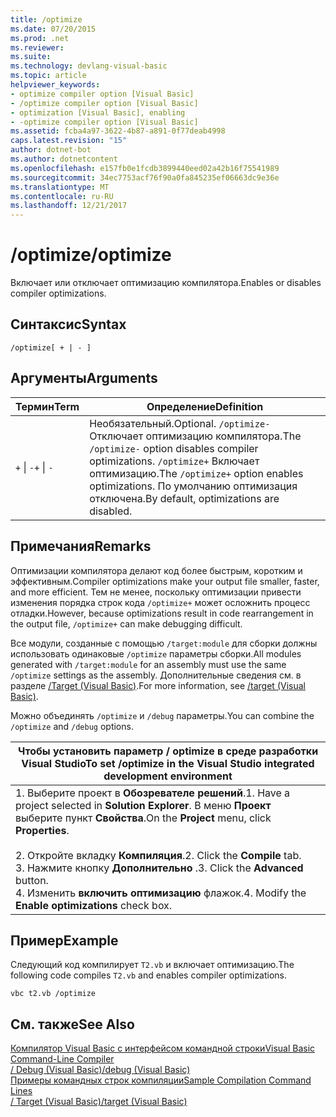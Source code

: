```yaml
---
title: /optimize
ms.date: 07/20/2015
ms.prod: .net
ms.reviewer: 
ms.suite: 
ms.technology: devlang-visual-basic
ms.topic: article
helpviewer_keywords:
- optimize compiler option [Visual Basic]
- /optimize compiler option [Visual Basic]
- optimization [Visual Basic], enabling
- -optimize compiler option [Visual Basic]
ms.assetid: fcba4a97-3622-4b87-a891-0f77deab4998
caps.latest.revision: "15"
author: dotnet-bot
ms.author: dotnetcontent
ms.openlocfilehash: e157fb0e1fcdb3899440eed02a42b16f75541989
ms.sourcegitcommit: 34ec7753acf76f90a0fa845235ef06663dc9e36e
ms.translationtype: MT
ms.contentlocale: ru-RU
ms.lasthandoff: 12/21/2017
---
```

# <a name="optimize"></a><span data-ttu-id="cb3ee-102">/optimize</span><span class="sxs-lookup"><span data-stu-id="cb3ee-102">/optimize</span></span>
<span data-ttu-id="cb3ee-103">Включает или отключает оптимизацию компилятора.</span><span class="sxs-lookup"><span data-stu-id="cb3ee-103">Enables or disables compiler optimizations.</span></span>  
  
## <a name="syntax"></a><span data-ttu-id="cb3ee-104">Синтаксис</span><span class="sxs-lookup"><span data-stu-id="cb3ee-104">Syntax</span></span>  
  
```  
/optimize[ + | - ]  
```  
  
## <a name="arguments"></a><span data-ttu-id="cb3ee-105">Аргументы</span><span class="sxs-lookup"><span data-stu-id="cb3ee-105">Arguments</span></span>  
  
|<span data-ttu-id="cb3ee-106">Термин</span><span class="sxs-lookup"><span data-stu-id="cb3ee-106">Term</span></span>|<span data-ttu-id="cb3ee-107">Определение</span><span class="sxs-lookup"><span data-stu-id="cb3ee-107">Definition</span></span>|  
|---|---|  
|<span data-ttu-id="cb3ee-108">`+` &#124; `-`</span><span class="sxs-lookup"><span data-stu-id="cb3ee-108">`+` &#124; `-`</span></span>|<span data-ttu-id="cb3ee-109">Необязательный.</span><span class="sxs-lookup"><span data-stu-id="cb3ee-109">Optional.</span></span> <span data-ttu-id="cb3ee-110">`/optimize-` Отключает оптимизацию компилятора.</span><span class="sxs-lookup"><span data-stu-id="cb3ee-110">The `/optimize-` option disables compiler optimizations.</span></span> <span data-ttu-id="cb3ee-111">`/optimize+` Включает оптимизацию.</span><span class="sxs-lookup"><span data-stu-id="cb3ee-111">The `/optimize+` option enables optimizations.</span></span> <span data-ttu-id="cb3ee-112">По умолчанию оптимизация отключена.</span><span class="sxs-lookup"><span data-stu-id="cb3ee-112">By default, optimizations are disabled.</span></span>|  
  
## <a name="remarks"></a><span data-ttu-id="cb3ee-113">Примечания</span><span class="sxs-lookup"><span data-stu-id="cb3ee-113">Remarks</span></span>  
 <span data-ttu-id="cb3ee-114">Оптимизации компилятора делают код более быстрым, коротким и эффективным.</span><span class="sxs-lookup"><span data-stu-id="cb3ee-114">Compiler optimizations make your output file smaller, faster, and more efficient.</span></span> <span data-ttu-id="cb3ee-115">Тем не менее, поскольку оптимизации привести изменения порядка строк кода `/optimize+` может осложнить процесс отладки.</span><span class="sxs-lookup"><span data-stu-id="cb3ee-115">However, because optimizations result in code rearrangement in the output file, `/optimize+` can make debugging difficult.</span></span>  
  
 <span data-ttu-id="cb3ee-116">Все модули, созданные с помощью `/target:module` для сборки должны использовать одинаковые `/optimize` параметры сборки.</span><span class="sxs-lookup"><span data-stu-id="cb3ee-116">All modules generated with `/target:module` for an assembly must use the same `/optimize` settings as the assembly.</span></span> <span data-ttu-id="cb3ee-117">Дополнительные сведения см. в разделе [/Target (Visual Basic)](../../../visual-basic/reference/command-line-compiler/target.md).</span><span class="sxs-lookup"><span data-stu-id="cb3ee-117">For more information, see [/target (Visual Basic)](../../../visual-basic/reference/command-line-compiler/target.md).</span></span>  
  
 <span data-ttu-id="cb3ee-118">Можно объединять `/optimize` и `/debug` параметры.</span><span class="sxs-lookup"><span data-stu-id="cb3ee-118">You can combine the `/optimize` and `/debug` options.</span></span>  
  
|<span data-ttu-id="cb3ee-119">Чтобы установить параметр / optimize в среде разработки Visual Studio</span><span class="sxs-lookup"><span data-stu-id="cb3ee-119">To set /optimize in the Visual Studio integrated development environment</span></span>|  
|---|  
|<span data-ttu-id="cb3ee-120">1.  Выберите проект в **Обозревателе решений**.</span><span class="sxs-lookup"><span data-stu-id="cb3ee-120">1.  Have a project selected in **Solution Explorer**.</span></span> <span data-ttu-id="cb3ee-121">В меню **Проект** выберите пункт **Свойства**.</span><span class="sxs-lookup"><span data-stu-id="cb3ee-121">On the **Project** menu, click **Properties**.</span></span><br />     <br /><span data-ttu-id="cb3ee-122">2.  Откройте вкладку **Компиляция**.</span><span class="sxs-lookup"><span data-stu-id="cb3ee-122">2.  Click the **Compile** tab.</span></span><br /><span data-ttu-id="cb3ee-123">3.  Нажмите кнопку **Дополнительно** .</span><span class="sxs-lookup"><span data-stu-id="cb3ee-123">3.  Click the **Advanced** button.</span></span><br /><span data-ttu-id="cb3ee-124">4.  Изменить **включить оптимизацию** флажок.</span><span class="sxs-lookup"><span data-stu-id="cb3ee-124">4.  Modify the **Enable optimizations** check box.</span></span>|  
  
## <a name="example"></a><span data-ttu-id="cb3ee-125">Пример</span><span class="sxs-lookup"><span data-stu-id="cb3ee-125">Example</span></span>  
 <span data-ttu-id="cb3ee-126">Следующий код компилирует `T2.vb` и включает оптимизацию.</span><span class="sxs-lookup"><span data-stu-id="cb3ee-126">The following code compiles `T2.vb` and enables compiler optimizations.</span></span>  
  
```  
vbc t2.vb /optimize  
```  
  
## <a name="see-also"></a><span data-ttu-id="cb3ee-127">См. также</span><span class="sxs-lookup"><span data-stu-id="cb3ee-127">See Also</span></span>  
 [<span data-ttu-id="cb3ee-128">Компилятор Visual Basic с интерфейсом командной строки</span><span class="sxs-lookup"><span data-stu-id="cb3ee-128">Visual Basic Command-Line Compiler</span></span>](../../../visual-basic/reference/command-line-compiler/index.md)  
 [<span data-ttu-id="cb3ee-129">/ Debug (Visual Basic)</span><span class="sxs-lookup"><span data-stu-id="cb3ee-129">/debug (Visual Basic)</span></span>](../../../visual-basic/reference/command-line-compiler/debug.md)  
 [<span data-ttu-id="cb3ee-130">Примеры командных строк компиляции</span><span class="sxs-lookup"><span data-stu-id="cb3ee-130">Sample Compilation Command Lines</span></span>](../../../visual-basic/reference/command-line-compiler/sample-compilation-command-lines.md)  
 [<span data-ttu-id="cb3ee-131">/ Target (Visual Basic)</span><span class="sxs-lookup"><span data-stu-id="cb3ee-131">/target (Visual Basic)</span></span>](../../../visual-basic/reference/command-line-compiler/target.md)
